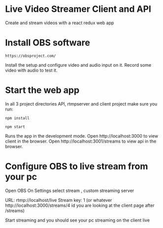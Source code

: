 # Live Video Streamer Client and API

Create and stream videos with a react redux web app

# Install OBS software
`https://obsproject.com/`

Install the setup and configure video and audio input on it. 
Record some video with audio to test it.

# Start the web app
In all 3 project directories API, rtmpserver and client project make sure you run:

`npm install`

`npm start`

Runs the app in the development mode.
Open http://localhost:3000 to view client in the browser.
Open http://localhost:3001/streams to view api in the browser.

# Configure  OBS to live stream from your pc
Open OBS On Settings select stream , custom streaming server

URL: rtmp://localhost/live
Stream key: 1   (or whatever http://localhost:3000/streams/4   id you are looking at the client page after /streams)

Start streaming and you should see your pc streaming on the client live

